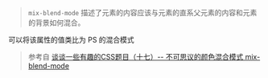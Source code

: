 > `mix-blend-mode` 描述了元素的内容应该与元素的直系父元素的内容和元素的背景如何混合。

可以将该属性的值类比为 PS 的混合模式

<mixBlendMode/>

> 参考自 <a href="http://www.cnblogs.com/coco1s/p/6829372.html">谈谈一些有趣的CSS题目（十七）-- 不可思议的颜色混合模式 mix-blend-mode</a>


